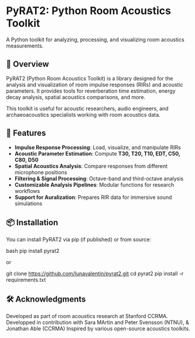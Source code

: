 # PyRAT2: Python Room Acoustics Toolkit

A Python toolkit for analyzing, processing, and visualizing room acoustics measurements.

## 📌 Overview
PyRAT2 (Python Room Acoustics Toolkit) is a library designed for the analysis and visualization of room impulse responses (RIRs) and acoustic parameters. It provides tools for reverberation time estimation, energy decay analysis, spatial acoustics comparisons, and more.

This toolkit is useful for acoustic researchers, audio engineers, and archaeoacoustics specialists working with room acoustics data.

## 🚀 Features
- **Impulse Response Processing**: Load, visualize, and manipulate RIRs  
- **Acoustic Parameter Estimation**: Compute **T30, T20, T10, EDT, C50, C80, D50**  
- **Spatial Acoustics Analysis**: Compare responses from different microphone positions  
- **Filtering & Signal Processing**: Octave-band and third-octave analysis  
- **Customizable Analysis Pipelines**: Modular functions for research workflows  
- **Support for Auralization**: Prepares RIR data for immersive sound simulations 

## 📦 Installation
You can install PyRAT2 via pip (if published) or from source:

bash
pip install pyrat2

or

git clone https://github.com/lunavalentin/pyrat2.git
cd pyrat2
pip install -r requirements.txt

## 🛠️ Acknowledgments
Developed as part of room acoustics research at Stanford CCRMA.
Developped in contribution with Sara MArtin and Peter Svensson (NTNU), & Jonathan Able (CCRMA)
Inspired by various open-source acoustics toolkits.
